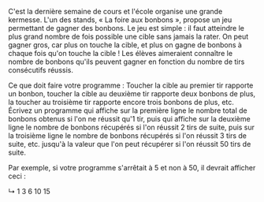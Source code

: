 C'est la dernière semaine de cours et l'école organise une grande kermesse. L'un des stands, « La foire aux bonbons », propose un jeu permettant de gagner des bonbons. Le jeu est simple : il faut atteindre le plus grand nombre de fois possible une cible sans jamais la rater. On peut gagner gros, car plus on touche la cible, et plus on gagne de bonbons à chaque fois qu'on touche la cible ! Les élèves aimeraient connaître le nombre de bonbons qu'ils peuvent gagner en fonction du nombre de tirs consécutifs réussis.

Ce que doit faire votre programme :
Toucher la cible au premier tir rapporte un bonbon, toucher la cible au deuxième tir rapporte deux bonbons de plus, la toucher au troisième tir rapporte encore trois bonbons de plus, etc. Écrivez un programme qui affiche sur la première ligne le nombre total de bonbons obtenus si l'on ne réussit qu'1 tir, puis qui affiche sur la deuxième ligne le nombre de bonbons récupérés si l'on réussit 2 tirs de suite, puis sur la troisième ligne le nombre de bonbons récupérés si l'on réussit 3 tirs de suite, etc. jusqu'à la valeur que l'on peut récupérer si l'on réussit 50 tirs de suite.

Par exemple, si votre programme s'arrêtait à 5 et non à 50, il devrait afficher ceci :

↳
1
3
6
10
15